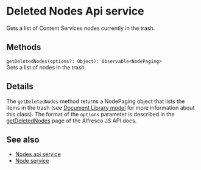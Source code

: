 # Deleted Nodes Api service

Gets a list of Content Services nodes currently in the trash.

## Methods

`getDeletedNodes(options?: Object): Observable<NodePaging>`<br/>
Gets a list of nodes in the trash.

## Details

The `getDeletedNodes` method returns a NodePaging object that lists
the items in the trash (see [Document Library model](document-library.model.md) for
more information about this class). The format of the `options` parameter is
described in the [getDeletedNodes](https://github.com/Alfresco/alfresco-js-api/blob/master/src/alfresco-core-rest-api/docs/NodesApi.md#getDeletedNodes)
page of the Alfresco JS API docs.

<!-- Don't edit the See also section. Edit seeAlsoGraph.json and run config/generateSeeAlso.js -->
<!-- seealso start -->
## See also

- [Nodes api service](nodes-api.service.md)
- [Node service](node.service.md)
<!-- seealso end -->



